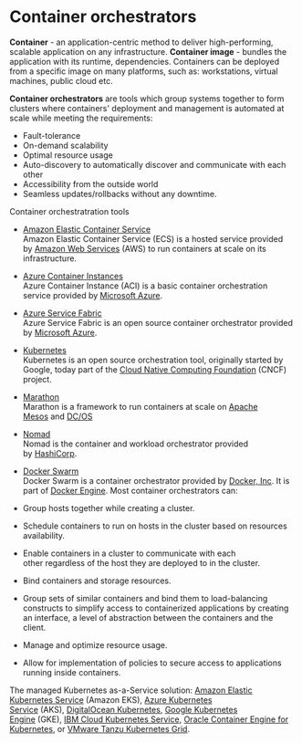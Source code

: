 # Container orchestrators
**Container** - an application-centric method to deliver high-performing, scalable application on any infrastructure. 
**Container image** -  bundles the application with its runtime, dependencies. 
Containers can be deployed from a specific image on many platforms, such as: workstations, virtual machines, public cloud etc. 

**Container orchestrators** are tools which group systems together to form clusters where containers' deployment and management is automated at scale while meeting the requirements:
- Fault-tolerance
- On-demand scalability
- Optimal resource usage
- Auto-discovery to automatically discover and communicate with each other
- Accessibility from the outside world
- Seamless updates/rollbacks without any downtime.

Container orchestratration tools
- [Amazon Elastic Container Service](https://aws.amazon.com/ecs/)  
    Amazon Elastic Container Service (ECS) is a hosted service provided by [Amazon Web Services](https://aws.amazon.com/) (AWS) to run containers at scale on its infrastructure.
- [Azure Container Instances](https://azure.microsoft.com/en-us/products/container-instances/#overview)  
    Azure Container Instance (ACI) is a basic container orchestration service provided by [Microsoft Azure](https://azure.microsoft.com/en-us/).
- [Azure Service Fabric](https://azure.microsoft.com/en-us/products/service-fabric/)  
    Azure Service Fabric is an open source container orchestrator provided by [Microsoft Azure](https://azure.microsoft.com/en-us/).
- [Kubernetes](https://kubernetes.io/)  
    Kubernetes is an open source orchestration tool, originally started by Google, today part of the [Cloud Native Computing Foundation](https://www.cncf.io/) (CNCF) project.
- [Marathon](https://mesosphere.github.io/marathon/)  
    Marathon is a framework to run containers at scale on [Apache Mesos](https://mesos.apache.org/) and [DC/OS](https://dcos.io/)
- [Nomad](https://www.nomadproject.io/)  
    Nomad is the container and workload orchestrator provided by [HashiCorp](https://www.hashicorp.com/).
- [Docker Swarm](https://docs.docker.com/engine/swarm/)  
    Docker Swarm is a container orchestrator provided by [Docker, Inc](https://www.docker.com/). It is part of [Docker Engine](https://docs.docker.com/engine/).
Most container orchestrators can:

- Group hosts together while creating a cluster.
- Schedule containers to run on hosts in the cluster based on resources availability.
- Enable containers in a cluster to communicate with each other regardless of the host they are deployed to in the cluster.
- Bind containers and storage resources.
- Group sets of similar containers and bind them to load-balancing constructs to simplify access to containerized applications by creating an interface, a level of abstraction between the containers and the client.
- Manage and optimize resource usage.
- Allow for implementation of policies to secure access to applications running inside containers.

The managed Kubernetes as-a-Service solution:
[Amazon Elastic Kubernetes Service](https://aws.amazon.com/eks/) (Amazon EKS), [Azure Kubernetes Service](https://azure.microsoft.com/en-us/products/kubernetes-service/#overview) (AKS), [DigitalOcean Kubernetes](https://www.digitalocean.com/products/kubernetes), [Google Kubernetes Engine](https://cloud.google.com/kubernetes-engine/) (GKE), [IBM Cloud Kubernetes Service](https://www.ibm.com/cloud/kubernetes-service), [Oracle Container Engine for Kubernetes](https://www.oracle.com/cloud/cloud-native/container-engine-kubernetes/), or [VMware Tanzu Kubernetes Grid](https://tanzu.vmware.com/kubernetes-grid).